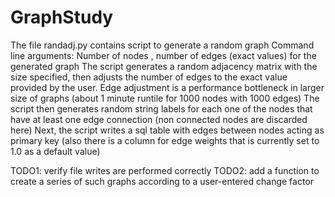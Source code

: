 # GraphStudy
The file randadj.py contains script to generate a random graph
Command line arguments: Number of nodes , number of edges (exact values) for the generated graph
The script generates a random adjacency matrix with the size specified, then adjusts the number of edges to the exact value provided by the user. 
Edge adjustment is a performance bottleneck in larger size of graphs (about 1 minute runtile for 1000 nodes with 1000 edges)
The script then generates random string labels for each one of the nodes that have at least one edge connection (non connected nodes are discarded here)
Next, the script writes a sql table with edges between nodes acting as primary key (also there is a column for edge weights that is currently set to 1.0 as a default value)

TODO1: verify file writes are performed correctly 
TODO2: add a function to create a series of such graphs according to a user-entered change factor 
